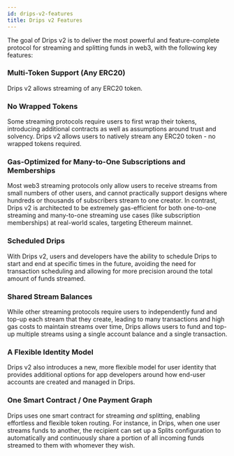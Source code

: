 ```yaml
---
id: drips-v2-features
title: Drips v2 Features
---
```


The goal of Drips v2 is to deliver the most powerful and feature-complete protocol for streaming and splitting funds in web3, with the following key features:

### Multi-Token Support (Any ERC20)

Drips v2 allows streaming of any ERC20 token.

### No Wrapped Tokens

Some streaming protocols require users to first wrap their tokens, introducing additional contracts as well as assumptions around trust and solvency. Drips v2 allows users to natively stream any ERC20 token - no wrapped tokens required.

### Gas-Optimized for Many-to-One Subscriptions and Memberships

Most web3 streaming protocols only allow users to receive streams from small numbers of other users, and cannot practically support designs where hundreds or thousands of subscribers stream to one creator. In contrast, Drips v2 is architected to be extremely gas-efficient for both one-to-one streaming and many-to-one streaming use cases (like subscription memberships) at real-world scales, targeting Ethereum mainnet.

### Scheduled Drips

With Drips v2, users and developers have the ability to schedule Drips to start and end at specific times in the future, avoiding the need for transaction
scheduling and allowing for more precision around the total amount of funds streamed.

### Shared Stream Balances

While other streaming protocols require users to independently fund and top-up each stream that they create, leading to many transactions and high gas costs
to maintain streams over time, Drips allows users to fund and top-up multiple streams using a single account balance and a single transaction.

### A Flexible Identity Model

Drips v2 also introduces a new, more flexible model for user identity that provides additional options for app developers around how end-user accounts are created and managed in Drips.

### One Smart Contract / One Payment Graph

Drips uses one smart contract for streaming *and* splitting, enabling effortless and flexible token routing. For instance, in Drips, when one user streams funds to another, the recipient can set up a Splits configuration to automatically and continuously share a portion of all incoming funds streamed to them with whomever they wish.


